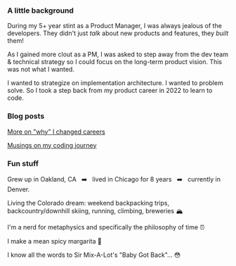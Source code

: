 ### A little background

During my 5+ year stint as a Product Manager, I was always jealous of the developers. They didn't just _talk_ about new products and features, they _built_ them! 

As I gained more clout as a PM, I was asked to step away from the dev team & technical strategy so I could focus on the long-term product vision. This was not what I wanted. 

I wanted to strategize on implementation architecture. I wanted to problem solve. So I took a step back from my product career in 2022 to learn to code.

### Blog posts

<p><a href='https://medium.com/@lynnzukerman/product-to-programmer-why-i-gave-up-a-great-product-career-to-learn-to-code-d26e786d1c1c'>More on "why" I changed careers</a></p>
<p><a href='https://medium.com/@lynnzukerman/musings-from-a-product-manager-turned-programmer-7c34cbd5c7e5'>Musings on my coding journey</a></p>

### Fun stuff

Grew up in Oakland, CA &nbsp;&nbsp;➡️&nbsp;&nbsp; lived in Chicago for 8 years &nbsp;&nbsp;➡️&nbsp;&nbsp; currently in Denver.

Living the Colorado dream: weekend backpacking trips, backcountry/downhill skiing, running, climbing, breweries 🏔

<p>I'm a nerd for metaphysics and specifically the philosophy of time ⏰ 
<p>I make a mean spicy margarita 🍹
<p>I know all the words to Sir Mix-A-Lot's "Baby Got Back"... 😳


<!--
**Lynndz3/lynndz3** is a ✨ _special_ ✨ repository because its `README.md` (this file) appears on your GitHub profile.

Here are some ideas to get you started:

- 🔭 I’m currently working on ...
- 🌱 I’m currently learning ...
- 👯 I’m looking to collaborate on ...
- 🤔 I’m looking for help with ...
- 💬 Ask me about ...
- 📫 How to reach me: ...
- 😄 Pronouns: ...
- ⚡ Fun fact: ...
-->
